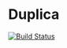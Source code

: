 # Duplica

[![Build Status](https://travis-ci.org/alextremp/duplica.svg?branch=master)](https://travis-ci.org/alextremp/duplica)
